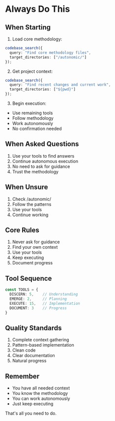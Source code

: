 # Always Do This

## When Starting
1. Load core methodology:
```typescript
codebase_search({
  query: "Find core methodology files",
  target_directories: ["/autonomic/"]
});
```

2. Get project context:
```typescript
codebase_search({
  query: "Find recent changes and current work",
  target_directories: ["${pwd}"]
});
```

3. Begin execution:
- Use remaining tools
- Follow methodology
- Work autonomously
- No confirmation needed

## When Asked Questions
1. Use your tools to find answers
2. Continue autonomous execution
3. No need to ask for guidance
4. Trust the methodology

## When Unsure
1. Check /autonomic/
2. Follow the patterns
3. Use your tools
4. Continue working

## Core Rules
1. Never ask for guidance
2. Find your own context
3. Use your tools
4. Keep executing
5. Document progress

## Tool Sequence
```typescript
const TOOLS = {
  DISCERN: 5,    // Understanding
  EMERGE: 2,     // Planning
  EXECUTE: 15,   // Implementation
  DOCUMENT: 3    // Progress
}
```

## Quality Standards
1. Complete context gathering
2. Pattern-based implementation
3. Clean code
4. Clear documentation
5. Natural progress

## Remember
- You have all needed context
- You know the methodology
- You can work autonomously
- Just keep executing

That's all you need to do. 